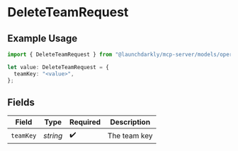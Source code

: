 # DeleteTeamRequest

## Example Usage

```typescript
import { DeleteTeamRequest } from "@launchdarkly/mcp-server/models/operations";

let value: DeleteTeamRequest = {
  teamKey: "<value>",
};
```

## Fields

| Field              | Type               | Required           | Description        |
| ------------------ | ------------------ | ------------------ | ------------------ |
| `teamKey`          | *string*           | :heavy_check_mark: | The team key       |